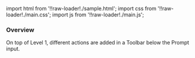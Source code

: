 import html from '!!raw-loader!./sample.html';
import css from '!!raw-loader!./main.css';
import js from '!!raw-loader!./main.js';

### Overview
On top of Level 1, different actions are added in a Toolbar below the Prompt input.

<Editor html={html} js={js} css={css} />

